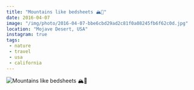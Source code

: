 ```yaml
---
title: "Mountains like bedsheets 🏔🌙"
date: 2016-04-07
image: "/img/photo/2016-04-07-bbe6cbd29ad2c81f0a08245fb6f62c0d.jpg"
location: "Mojave Desert, USA"
instagram: true
tags:
 - nature
 - travel
 - usa
 - california
---
```


![Mountains like bedsheets 🏔🌙](/img/photo/2016-04-07-bbe6cbd29ad2c81f0a08245fb6f62c0d.jpg)
